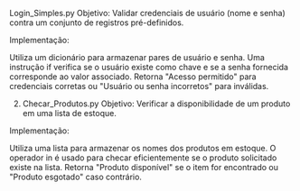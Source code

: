 Login_Simples.py
Objetivo: Validar credenciais de usuário (nome e senha) contra um conjunto de registros pré-definidos.

Implementação:

Utiliza um dicionário para armazenar pares de usuário e senha.
Uma instrução if verifica se o usuário existe como chave e se a senha fornecida corresponde ao valor associado.
Retorna "Acesso permitido" para credenciais corretas ou "Usuário ou senha incorretos" para inválidas.

2. Checar_Produtos.py
Objetivo: Verificar a disponibilidade de um produto em uma lista de estoque.

Implementação:

Utiliza uma lista para armazenar os nomes dos produtos em estoque.
O operador in é usado para checar eficientemente se o produto solicitado existe na lista.
Retorna "Produto disponível" se o item for encontrado ou "Produto esgotado" caso contrário.